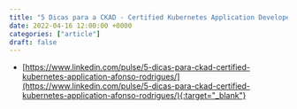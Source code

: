 ```yaml
---
title: "5 Dicas para a CKAD - Certified Kubernetes Application Developer"
date: 2022-04-16 12:00:00 +0000
categories: ["article"]
draft: false
---
```



- [https://www.linkedin.com/pulse/5-dicas-para-ckad-certified-kubernetes-application-afonso-rodrigues/](https://www.linkedin.com/pulse/5-dicas-para-ckad-certified-kubernetes-application-afonso-rodrigues/){:target="_blank"}
